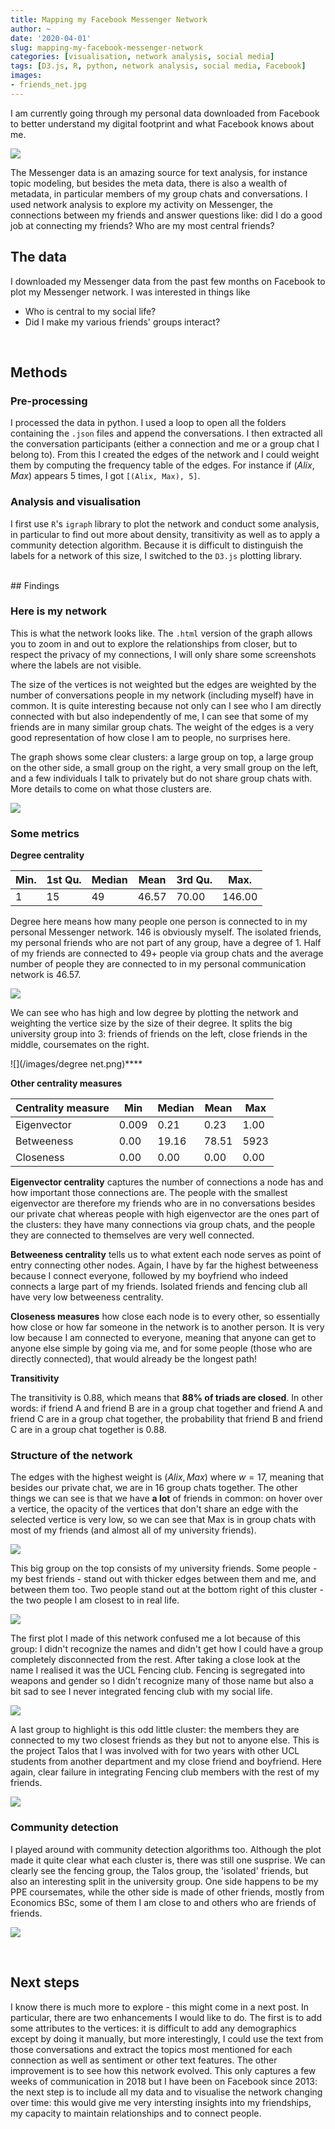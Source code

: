 ```yaml
---
title: Mapping my Facebook Messenger Network
author: ~
date: '2020-04-01'
slug: mapping-my-facebook-messenger-network
categories: [visualisation, network analysis, social media]
tags: [D3.js, R, python, network analysis, social media, Facebook]
images:
- friends_net.jpg
---
```


I am currently going through my personal data downloaded from Facebook to better understand my digital footprint and what Facebook knows about me. 

![](/images/friends_net.png)

The Messenger data is an amazing source for text analysis, for instance topic modeling, but besides the meta data, there is also a wealth of metadata, in particular members of my group chats and conversations. I used network analysis to explore my activity on Messenger, the connections between my friends and answer questions like: did I do a good job at connecting my friends? Who are my most central friends? <br/>


## The data

I downloaded my Messenger data from the past few months on Facebook to plot my Messenger network. I was interested in things like

* Who is central to my social life?
* Did I make my various friends' groups interact?

<br/>

## Methods

### Pre-processing

I processed the data in python. I used a loop to open all the folders containing the `.json` files and append the conversations. I then extracted all the conversation participants (either a connection and me or a group chat I belong to). From this I created the edges of the network and I could weight them by computing the frequency table of the edges. For instance if $(Alix, Max)$ appears 5 times, I got `[(Alix, Max), 5]`.



### Analysis and visualisation

I first use `R`'s `igraph` library to plot the network and conduct some analysis, in particular to find out more about density, transitivity as well as to apply a community detection algorithm. Because it is difficult to distinguish the labels for a network of this size, I switched to the `D3.js` plotting library. 


<br/>
## Findings

### Here is my network

This is what the network looks like. The `.html` version of the graph allows you to zoom in and out to explore the relationships from closer, but to respect the privacy of my connections, I will only share some screenshots where the labels are not visible. 

The size of the vertices is not weighted but the edges are weighted by the number of conversations people in my network (including myself) have in common. It is quite interesting because not only can I see who I am directly connected with but also independently of me, I can see that some of my friends are in many similar group chats. The weight of the edges is a very good representation of how close I am to people, no surprises here.

The graph shows some clear clusters: a large group on top, a large group on the other side, a small group on the right, a very small group on the left, and a few individuals I talk to privately but do not share group chats with. More details to come on what those clusters are. 

![](/images/capture1.png)



### Some metrics

**Degree centrality**

| Min. | 1st Qu. | Median | Mean  | 3rd Qu. | Max.   |
| ---- | ------- | ------ | ----- | ------- | ------ |
| 1    | 15      | 49     | 46.57 | 70.00   | 146.00 |

Degree here means how many people one person is connected to in my personal Messenger network. 146 is obviously myself. The isolated friends, my personal friends who are not part of any group, have a degree of 1. Half of my friends are connected to 49+ people via group chats and the average number of people they are connected to in my personal communication network is 46.57.

![](/images/hist.png)

We can see who has high and low degree by plotting the network and weighting the vertice size by the size of their degree. It splits the big university group into 3: friends of friends on the left, close friends in the middle, coursemates on the right. 

![](/images/degree net.png)****

**Other centrality measures**

| Centrality measure | Min   | Median | Mean  | Max  |
| ------------------ | ----- | ------ | ----- | ---- |
| Eigenvector        | 0.009 | 0.21   | 0.23  | 1.00 |
| Betweeness         | 0.00  | 19.16  | 78.51 | 5923 |
| Closeness          | 0.00  | 0.00   | 0.00  | 0.00 |

**Eigenvector centrality** captures the number of connections a node has and how important those connections are. The people with the smallest eigenvector are therefore my friends who are in no conversations besides our private chat whereas people with high eigenvector are the ones part of the clusters: they have many connections via group chats, and the people they are connected to themselves are  very well connected. 

**Betweeness centrality** tells us to what extent each node serves as point of entry connecting other nodes. Again, I have by far the highest betweeness because I connect everyone, followed by my boyfriend who indeed connects a large part of my friends. Isolated friends and fencing club all have very low betweeness centrality.

**Closeness measures** how close each node is to every other, so essentially how close or how far someone in the network is to another person. It is very low because I am connected to everyone, meaning that anyone can get to anyone else simple by going via me, and for some people (those who are directly connected), that would already be the longest path!



**Transitivity**

The transitivity is 0.88, which means that **88% of triads are closed**. In other words: if friend A and friend B are in a group chat together and friend A and friend C are in a group chat together, the probability that friend B and friend C are in a group chat together is 0.88. 



### Structure of the network

The edges with the highest weight is $(Alix, Max)$ where $w = 17$, meaning that besides our private chat, we are in 16 group chats together. The other things we can see is that we have **a lot** of friends in common: on hover over a vertice, the opacity of the vertices that don't share an edge with the selected vertice is very low, so we can see that Max is in group chats with most of my friends (and almost all of my university friends).

![](/images/max.png)



This big group on the top consists of my university friends. Some people - my best friends - stand out with thicker edges between them and me, and between them too. Two people stand out at the bottom right of this cluster - the two people I am closest to in real life. 

![](/images/ppe.png)



The first plot I made of this network confused me a lot because of this group: I didn't recognize the names and didn't get how I could have a group completely disconnected from the rest. After taking a close look at the name I realised it was the UCL Fencing club. Fencing is segregated into weapons and gender so I didn't recognize many of those name but also a bit sad to see I never integrated fencing club with my social life. 

![](/images/fencing.jpeg)



A last group to highlight is this odd little cluster: the members they are connected to my two closest friends as they but not to anyone else. This is the project Talos that I was involved with for two years with other UCL students from another department and my close friend and boyfriend. Here again, clear failure in integrating Fencing club members with the rest of my friends.

![](/images/talos.png)



### Community detection

I played around with community detection algorithms too. Although the plot made it quite clear what each cluster is, there was still one susprise. We can clearly see the fencing group, the Talos group, the 'isolated' friends, but also an interesting split in the university group. One side happens to be my PPE coursemates, while the other side is made of other friends, mostly from Economics BSc, some of them I am close to and others who are friends of friends.

![](/images/community.png)

<br/>

## Next steps

I know there is much more to explore - this might come in a next post. In particular, there are two enhancements I would like to do. The first is to add some attributes to the vertices: it is difficult to add any demographics except by doing it manually, but more interestingly, I could use the text from those conversations and extract the topics most mentioned for each connection as well as sentiment or other text features. The other improvement is to see how this network evolved. This only captures a few weeks of communication in 2018 but I have been on Facebook since 2013: the next step is to include all my data and to visualise the network changing over time: this would give me very intersting insights into my friendships, my capacity to maintain relationships and to connect people. 
